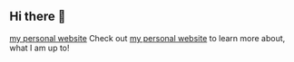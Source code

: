 ## Hi there 👋


[my personal website](https://mgomezandreu.github.io/personal/)
Check out [my personal website](https://mgomezandreu.github.io/personal/) to learn more about, what I am up to!

<!--
**mgomezandreu/mgomezandreu** is a ✨ _special_ ✨ repository because its `README.md` (this file) appears on your GitHub profile.

Here are some ideas to get you started:

- 🔭 I’m currently working on ...
- 🌱 I’m currently learning ...
- 👯 I’m looking to collaborate on ...
- 🤔 I’m looking for help with ...
- 💬 Ask me about ...
- 📫 How to reach me: ...
- 😄 Pronouns: ...
- ⚡ Fun fact: ...
-->
